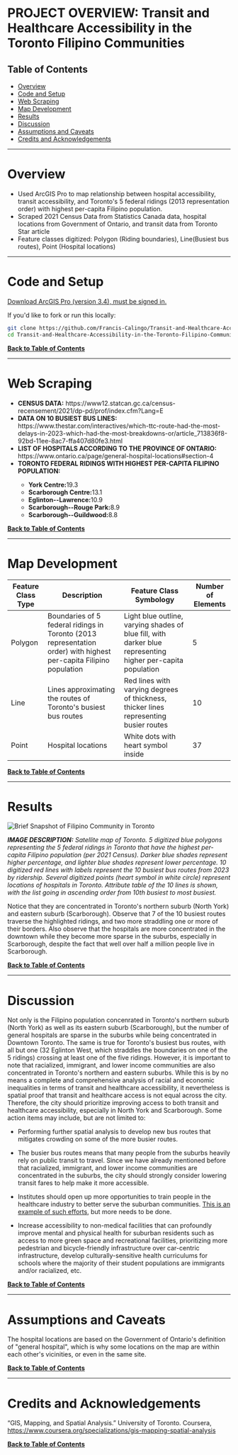 # PROJECT OVERVIEW: Transit and Healthcare Accessibility in the Toronto Filipino Communities
## Table of Contents
* [Overview](#overview)
* [Code and Setup](#code-and-setup)
* [Web Scraping](#web-scraping)
* [Map Development](#map-development)
* [Results](#results)
* [Discussion](#discussion)
* [Assumptions and Caveats](#assumptions-and-caveats)
* [Credits and Acknowledgements](#credits-and-acknowledgements)

---
# Overview

  <ul>
    <li>Used ArcGIS Pro to map relationship between hospital accessibility, transit accessibility, and Toronto's 5 federal ridings (2013 representation order) with highest per-capita Filipino population.</li>
    <li>Scraped 2021 Census Data from Statistics Canada data, hospital locations from Government of Ontario, and transit data from Toronto Star article</li>
    <li>Feature classes digitized: Polygon (Riding boundaries), Line(Busiest bus routes), Point (Hospital locations)</li>
  </ul>

---

# Code and Setup

[Download ArcGIS Pro (version 3.4), must be signed in.](https://pro.arcgis.com/en/pro-app/latest/get-started/install-and-sign-in-to-arcgis-pro.htm)

If you'd like to fork or run this locally:

```bash
git clone https://github.com/Francis-Calingo/Transit-and-Healthcare-Accessibility-in-the-Toronto-Filipino-Communities.git
cd Transit-and-Healthcare-Accessibility-in-the-Toronto-Filipino-Communities
```

[<b>Back to Table of Contents</b>](#table-of-contents)

---
  
# Web Scraping
<ul>
<li><b>CENSUS DATA:</b> https://www12.statcan.gc.ca/census-recensement/2021/dp-pd/prof/index.cfm?Lang=E </li>
<li><b>DATA ON 10 BUSIEST BUS LINES:</b> https://www.thestar.com/interactives/which-ttc-route-had-the-most-delays-in-2023-which-had-the-most-breakdowns-or/article_713836f8-92bd-11ee-8ac7-ffa407d80fe3.html </li>
<li><b>LIST OF HOSPITALS ACCORDING TO THE PROVINCE OF ONTARIO:</b> https://www.ontario.ca/page/general-hospital-locations#section-4 </li>
<li><b>TORONTO FEDERAL RIDINGS WITH HIGHEST PER-CAPITA FILIPINO POPULATION:</b></li>
  <ul>
    <li><b>York Centre:</b>19.3</li>
    <li><b>Scarborough Centre:</b>13.1</li>
    <li><b>Eglinton--Lawrence:</b>10.9</li>
    <li><b>Scarborough--Rouge Park:</b>8.9</li>
    <li><b>Scarborough--Guildwood:</b>8.8</li>
  </ul>
</ul>

[<b>Back to Table of Contents</b>](#table-of-contents)

---

# Map Development

| Feature Class Type  | Description | Feature Class Symbology | Number of Elements | 
| ------------- | ------------- | ------------- | ------------- |
| Polygon | Boundaries of 5 federal ridings in Toronto (2013 representation order) with highest per-capita Filipino population | Light blue outline, varying shades of blue fill, with darker blue representing higher per-capita population | 5 |
| Line | Lines approximating the routes of Toronto's busiest bus routes | Red lines with varying degrees of thickness, thicker lines representing busier routes | 10 |
| Point | Hospital locations | White dots with heart symbol inside | 37 |

[<b>Back to Table of Contents</b>](#table-of-contents)

---

# Results
![Brief Snapshot of Filipino Community in Toronto](https://github.com/user-attachments/assets/3c8202ea-58a0-4506-a346-e3a132873165)

<i> <b>IMAGE DESCRIPTION:</b> Satellite map of Toronto. 5 digitized blue polygons representing the 5 federal ridings in Toronto that have the highest per-capita Filipino population (per 2021 Census). Darker blue shades represent higher percentage, and lighter blue shades represent lower percentage. 10 digitized red lines with labels represent the 10 busiest bus routes from 2023 by ridership. Several digitized points (heart symbol in white circle) represent locations of hospitals in Toronto. Attribute table of the 10 lines is shown, with the list going in ascending order from 10th busiest to most busiest.</i>

Notice that they are concentrated in Toronto's northern suburb (North York) and eastern suburb (Scarborough). Observe that 7 of the 10 busiest routes traverse the highlighted ridings, and two more straddling one or more of their borders. Also observe that the hospitals are more concentrated in the downtown while they become more sparse in the suburbs, especially in Scarborough, despite the fact that well over half a million people live in Scarborough.

[<b>Back to Table of Contents</b>](#table-of-contents)

---

# Discussion

Not only is the Filipino population concenrated in Toronto's northern suburb (North York) as well as its eastern suburb (Scarborough), but the number of general hospitals are sparse in the suburbs while being concentrated in Downtown Toronto. The same is true for Toronto's busiest bus routes, with all but one (32 Eglinton West, which straddles the boundaries on one of the 5 ridings) crossing at least one of the five ridings. However, it is important to note that racialized, immigrant, and lower income communities are also concentrated in Toronto's northern and eastern suburbs. While this is by no means a complete and comprehensive analysis of racial and economic inequalities in terms of transit and healthcare accessibility, it nevertheless is spatial proof that transit and healthcare access is not equal across the city. Therefore, the city should prioritize improving access to both transit and healthcare accessibility, especially in North York and Scarborough. Some action items may include, but are not limited to:

* Performing further spatial analysis to develop new bus routes that mitigates crowding on some of the more busier routes.

* The busier bus routes means that many people from the suburbs heavily rely on public transit to travel. Since we have already mentioned before that racialized, immigrant, and lower income communities are concentrated in the suburbs, the city should strongly consider lowering transit fares to help make it more accessible.

* Institutes should open up more opportunities to train people in the healthcare industry to better serve the suburban communities. [This is an example of such efforts](https://www.utoronto.ca/news/u-t-scarborough-launches-new-academy-medicine-eastern-gta), but more needs to be done.

* Increase accessibility to non-medical facilities that can profoundly improve mental and physical health for suburban residents such as access to more green space and recreational facilities, prioritizing more pedestrian and bicycle-friendly infrastructure over car-centric infrastructure, develop culturally-sensitive health curriculums for schools where the majority of their student populations are immigrants and/or racialized, etc.

[<b>Back to Table of Contents</b>](#table-of-contents)

---

# Assumptions and Caveats

The hospital locations are based on the Government of Ontario's definition of "general hospital", which is why some locations on the map are within each other's vicinities, or even in the same site.

[<b>Back to Table of Contents</b>](#table-of-contents)

---

# Credits and Acknowledgements

“GIS, Mapping, and Spatial Analysis.” University of Toronto. Coursera, https://www.coursera.org/specializations/gis-mapping-spatial-analysis

[<b>Back to Table of Contents</b>](#table-of-contents)


